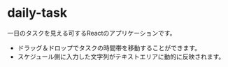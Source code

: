 # daily-task

一日のタスクを見える可するReactのアプリケーションです。

- ドラッグ＆ドロップでタスクの時間帯を移動することができます。
- スケジュール側に入力した文字列がテキストエリアに動的に反映されます。

